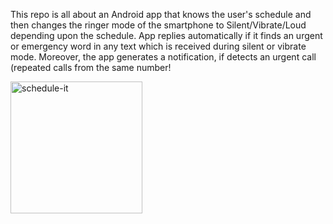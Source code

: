 This repo is all about an Android app that knows the user's schedule and then changes the ringer mode of the smartphone to Silent/Vibrate/Loud depending upon the schedule. App replies automatically if it finds an urgent or emergency word in any text which is received during silent or vibrate mode. Moreover, the app generates a notification, if detects an urgent call (repeated calls from the same number! 

<img width="211" alt="schedule-it" src="https://github.com/faisalimran2018/Mobile-Application/assets/19588729/75621d35-2cde-44bf-b48b-0b6b33969051">
